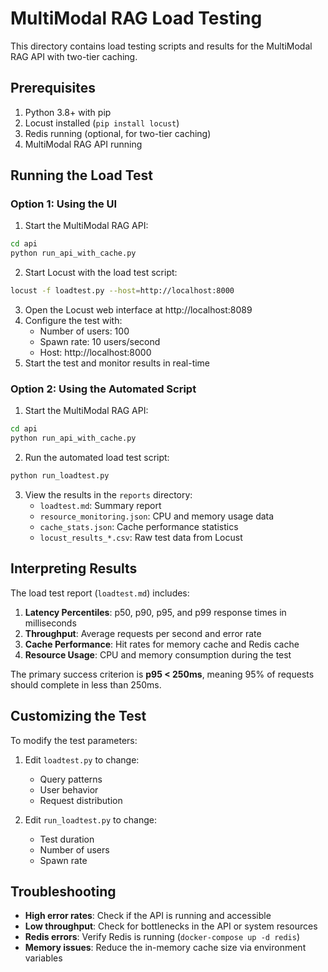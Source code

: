 # MultiModal RAG Load Testing

This directory contains load testing scripts and results for the MultiModal RAG API with two-tier caching.

## Prerequisites

1. Python 3.8+ with pip
2. Locust installed (`pip install locust`)
3. Redis running (optional, for two-tier caching)
4. MultiModal RAG API running

## Running the Load Test

### Option 1: Using the UI

1. Start the MultiModal RAG API:
```bash
cd api
python run_api_with_cache.py
```

2. Start Locust with the load test script:
```bash
locust -f loadtest.py --host=http://localhost:8000
```

3. Open the Locust web interface at http://localhost:8089
4. Configure the test with:
   - Number of users: 100
   - Spawn rate: 10 users/second
   - Host: http://localhost:8000
5. Start the test and monitor results in real-time

### Option 2: Using the Automated Script

1. Start the MultiModal RAG API:
```bash
cd api
python run_api_with_cache.py
```

2. Run the automated load test script:
```bash
python run_loadtest.py
```

3. View the results in the `reports` directory:
   - `loadtest.md`: Summary report
   - `resource_monitoring.json`: CPU and memory usage data
   - `cache_stats.json`: Cache performance statistics
   - `locust_results_*.csv`: Raw test data from Locust

## Interpreting Results

The load test report (`loadtest.md`) includes:

1. **Latency Percentiles**: p50, p90, p95, and p99 response times in milliseconds
2. **Throughput**: Average requests per second and error rate
3. **Cache Performance**: Hit rates for memory cache and Redis cache
4. **Resource Usage**: CPU and memory consumption during the test

The primary success criterion is **p95 < 250ms**, meaning 95% of requests should complete in less than 250ms.

## Customizing the Test

To modify the test parameters:

1. Edit `loadtest.py` to change:
   - Query patterns
   - User behavior
   - Request distribution

2. Edit `run_loadtest.py` to change:
   - Test duration
   - Number of users
   - Spawn rate

## Troubleshooting

- **High error rates**: Check if the API is running and accessible
- **Low throughput**: Check for bottlenecks in the API or system resources
- **Redis errors**: Verify Redis is running (`docker-compose up -d redis`)
- **Memory issues**: Reduce the in-memory cache size via environment variables 